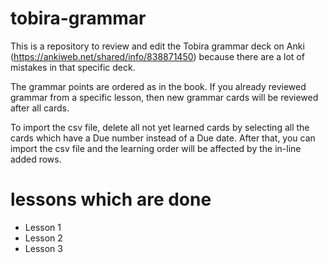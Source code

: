 # tobira-grammar
This is a repository to review and edit the Tobira grammar deck on Anki (https://ankiweb.net/shared/info/838871450) because there are a lot of mistakes in that specific deck.

The grammar points are ordered as in the book.
If you already reviewed grammar from a specific lesson, then new grammar cards will be reviewed after all cards.

To import the csv file, delete all not yet learned cards by selecting all the cards which have a Due number instead of a Due date.
After that, you can import the csv file and the learning order will be affected by the in-line added rows.

# lessons which are done
- Lesson 1
- Lesson 2
- Lesson 3